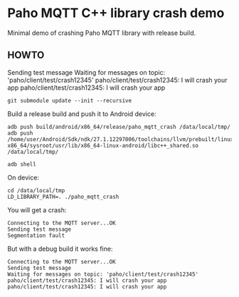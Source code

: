 # Paho MQTT C++ library crash demo

Minimal demo of crashing Paho MQTT library with release build.

## HOWTO
Sending test message
Waiting for messages on topic: 'paho/client/test/crash12345'
paho/client/test/crash12345: I will crash your app
paho/client/test/crash12345: I will crash your app

```shell
git submodule update --init --recursive
```

Build a release build and push it to Android device:

```shell
adb push build/android/x86_64/release/paho_mqtt_crash /data/local/tmp/
adb push /home/user/Android/Sdk/ndk/27.1.12297006/toolchains/llvm/prebuilt/linux-x86_64/sysroot/usr/lib/x86_64-linux-android/libc++_shared.so /data/local/tmp/
```

```shell
adb shell
```

On device:
```shell
cd /data/local/tmp
LD_LIBRARY_PATH=. ./paho_mqtt_crash
```

You will get a crash:

```text
Connecting to the MQTT server...OK
Sending test message
Segmentation fault 
```

But with a debug build it works fine:

```text
Connecting to the MQTT server...OK
Sending test message
Waiting for messages on topic: 'paho/client/test/crash12345'
paho/client/test/crash12345: I will crash your app
paho/client/test/crash12345: I will crash your app
```